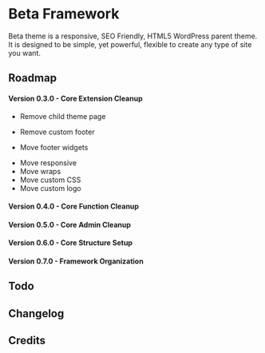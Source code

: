 Beta Framework
==============
Beta theme is a responsive, SEO Friendly, HTML5 WordPress parent theme. It is designed to be simple, yet powerful, flexible to create any type of site you want.


Roadmap
-------
#### Version 0.3.0 - Core Extension Cleanup
- Remove child theme page
+ Remove custom footer
- Move footer widgets
+ Move responsive
+ Move wraps
+ Move custom CSS
+ Move custom logo

#### Version 0.4.0 - Core Function Cleanup

#### Version 0.5.0 - Core Admin Cleanup

#### Version 0.6.0 - Core Structure Setup

#### Version 0.7.0 - Framework Organization

Todo
----

Changelog
---------

Credits
-------